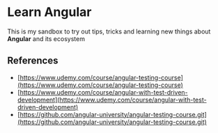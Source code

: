 # Learn Angular

This is my sandbox to try out tips, tricks and learning new things about **Angular** and its ecosystem

## References

- [https://www.udemy.com/course/angular-testing-course](https://www.udemy.com/course/angular-testing-course)
- [https://www.udemy.com/course/angular-with-test-driven-development](https://www.udemy.com/course/angular-with-test-driven-development)
- [https://github.com/angular-university/angular-testing-course.git](https://github.com/angular-university/angular-testing-course.git)
